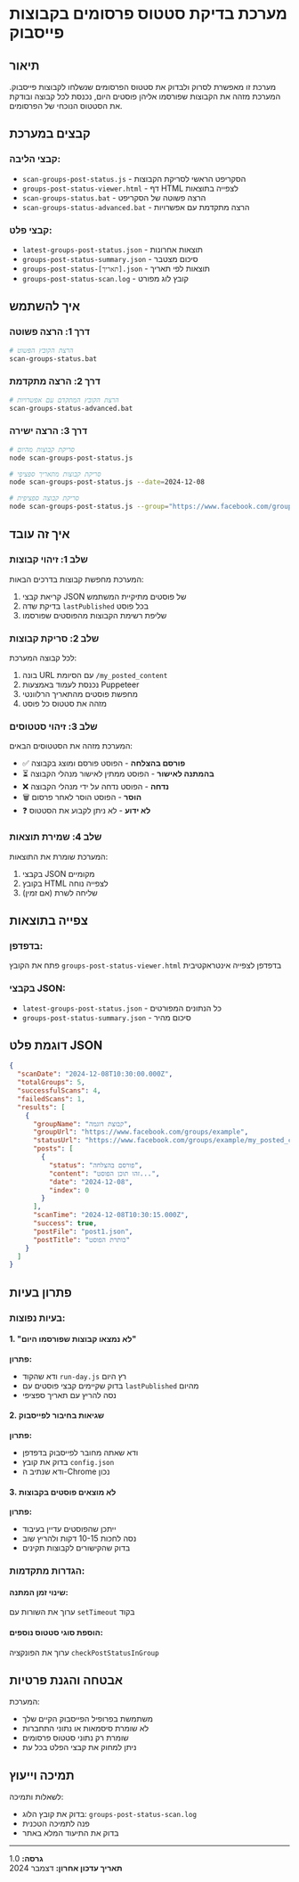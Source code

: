 # מערכת בדיקת סטטוס פרסומים בקבוצות פייסבוק

## תיאור
מערכת זו מאפשרת לסרוק ולבדוק את סטטוס הפרסומים שנשלחו לקבוצות פייסבוק. המערכת מזהה את הקבוצות שפורסמו אליהן פוסטים היום, נכנסת לכל קבוצה ובודקת את הסטטוס הנוכחי של הפרסומים.

## קבצים במערכת

### קבצי הליבה:
- `scan-groups-post-status.js` - הסקריפט הראשי לסריקת הקבוצות
- `groups-post-status-viewer.html` - דף HTML לצפייה בתוצאות
- `scan-groups-status.bat` - הרצה פשוטה של הסקריפט
- `scan-groups-status-advanced.bat` - הרצה מתקדמת עם אפשרויות

### קבצי פלט:
- `latest-groups-post-status.json` - תוצאות אחרונות
- `groups-post-status-summary.json` - סיכום מצטבר
- `groups-post-status-[תאריך].json` - תוצאות לפי תאריך
- `groups-post-status-scan.log` - קובץ לוג מפורט

## איך להשתמש

### דרך 1: הרצה פשוטה
```bash
# הרצת הקובץ הפשוט
scan-groups-status.bat
```

### דרך 2: הרצה מתקדמת
```bash
# הרצת הקובץ המתקדם עם אפשרויות
scan-groups-status-advanced.bat
```

### דרך 3: הרצה ישירה
```bash
# סריקת קבוצות מהיום
node scan-groups-post-status.js

# סריקת קבוצות מתאריך ספציפי
node scan-groups-post-status.js --date=2024-12-08

# סריקת קבוצה ספציפית
node scan-groups-post-status.js --group="https://www.facebook.com/groups/example"
```

## איך זה עובד

### שלב 1: זיהוי קבוצות
המערכת מחפשת קבוצות בדרכים הבאות:
1. קריאת קבצי JSON של פוסטים מתיקיית המשתמש
2. בדיקת שדה `lastPublished` בכל פוסט
3. שליפת רשימת הקבוצות מהפוסטים שפורסמו

### שלב 2: סריקת קבוצות
לכל קבוצה המערכת:
1. בונה URL עם הסיומת `/my_posted_content`
2. נכנסת לעמוד באמצעות Puppeteer
3. מחפשת פוסטים מהתאריך הרלוונטי
4. מזהה את סטטוס כל פוסט

### שלב 3: זיהוי סטטוסים
המערכת מזהה את הסטטוסים הבאים:
- ✅ **פורסם בהצלחה** - הפוסט פורסם ומוצג בקבוצה
- ⏳ **בהמתנה לאישור** - הפוסט ממתין לאישור מנהלי הקבוצה
- ❌ **נדחה** - הפוסט נדחה על ידי מנהלי הקבוצה
- 🗑️ **הוסר** - הפוסט הוסר לאחר פרסום
- ❓ **לא ידוע** - לא ניתן לקבוע את הסטטוס

### שלב 4: שמירת תוצאות
המערכת שומרת את התוצאות:
1. בקבצי JSON מקומיים
2. בקובץ HTML לצפייה נוחה
3. שליחה לשרת (אם זמין)

## צפייה בתוצאות

### בדפדפן:
פתח את הקובץ `groups-post-status-viewer.html` בדפדפן לצפייה אינטראקטיבית

### בקבצי JSON:
- `latest-groups-post-status.json` - כל הנתונים המפורטים
- `groups-post-status-summary.json` - סיכום מהיר

## דוגמת פלט JSON

```json
{
  "scanDate": "2024-12-08T10:30:00.000Z",
  "totalGroups": 5,
  "successfulScans": 4,
  "failedScans": 1,
  "results": [
    {
      "groupName": "קבוצת דוגמה",
      "groupUrl": "https://www.facebook.com/groups/example",
      "statusUrl": "https://www.facebook.com/groups/example/my_posted_content",
      "posts": [
        {
          "status": "פורסם בהצלחה",
          "content": "זהו תוכן הפוסט...",
          "date": "2024-12-08",
          "index": 0
        }
      ],
      "scanTime": "2024-12-08T10:30:15.000Z",
      "success": true,
      "postFile": "post1.json",
      "postTitle": "כותרת הפוסט"
    }
  ]
}
```

## פתרון בעיות

### בעיות נפוצות:

#### 1. "לא נמצאו קבוצות שפורסמו היום"
**פתרון:**
- ודא שהקוד `run-day.js` רץ היום
- בדוק שקיימים קבצי פוסטים עם `lastPublished` מהיום
- נסה להריץ עם תאריך ספציפי

#### 2. שגיאות בחיבור לפייסבוק
**פתרון:**
- ודא שאתה מחובר לפייסבוק בדפדפן
- בדוק את קובץ `config.json`
- ודא שנתיב ה-Chrome נכון

#### 3. לא מוצאים פוסטים בקבוצות
**פתרון:**
- ייתכן שהפוסטים עדיין בעיבוד
- נסה לחכות 10-15 דקות ולהריץ שוב
- בדוק שהקישורים לקבוצות תקינים

### הגדרות מתקדמות:

#### שינוי זמן המתנה:
ערוך את השורות עם `setTimeout` בקוד

#### הוספת סוגי סטטוס נוספים:
ערוך את הפונקציה `checkPostStatusInGroup`

## אבטחה והגנת פרטיות

המערכת:
- משתמשת בפרופיל הפייסבוק הקיים שלך
- לא שומרת סיסמאות או נתוני התחברות
- שומרת רק נתוני סטטוס פרסומים
- ניתן למחוק את קבצי הפלט בכל עת

## תמיכה וייעוץ

לשאלות ותמיכה:
- בדוק את קובץ הלוג: `groups-post-status-scan.log`
- פנה לתמיכה הטכנית
- בדוק את התיעוד המלא באתר

---

**גרסה:** 1.0  
**תאריך עדכון אחרון:** דצמבר 2024
